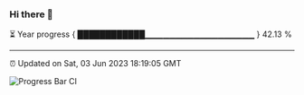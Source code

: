 ### Hi there 👋

⏳ Year progress { ████████████▁▁▁▁▁▁▁▁▁▁▁▁▁▁▁▁▁▁ } 42.13 %

---

⏰ Updated on Sat, 03 Jun 2023 18:19:05 GMT

![Progress Bar CI](https://github.com/JuvenileQ/Progress-Bar-CI/workflows/main/badge.svg)
